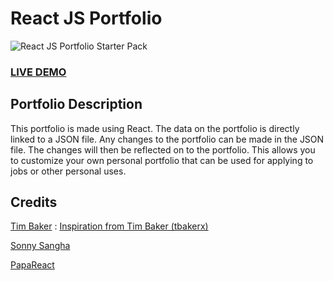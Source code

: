 # React JS Portfolio

![React JS Portfolio Starter Pack](resume-screenshot.jpg?raw=true "React JS Portfolio Stater Pack ")

### <a href="https://react-portfolio-manthanank.netlify.app/">LIVE DEMO</a>

## Portfolio Description

This portfolio is made using React. The data on the portfolio is directly linked to a JSON file. Any changes to the portfolio can be made in the JSON file. The changes will then be reflected on to the portfolio. This allows you to customize your own personal portfolio that can be used for applying to jobs or other personal uses.
## Credits

<a href="https://github.com/tbakerx">Tim Baker</a> : <a href="https://github.com/tbakerx/react-resume-template/blob/master/README.md">Inspiration from Tim Baker (tbakerx)</a>

<a href="https://github.com/sonnysangha">Sonny Sangha</a>

<a href="https://github.com/PapaReact">PapaReact</a>
